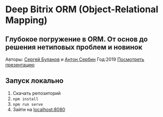 # Deep Bitrix ORM (Object-Relational Mapping)

## Глубокое погружение в ORM. От основ до решения нетиповых проблем и новинок

Авторы: [Сергей Буланов](https://gitlab.com/S_Bul) и [Антон Сербин](https://gitlab.com/antonsrbn)
Год:2019
[Посмотреть презентацию](https://webpractik.github.io/prezentation-bitrix-orm/)

## Запуск локально

1. Скачать репозиторий
2. `npm install`
3. `npm run serve`
4. Зайти на [localhost:8080](http://localhost:8080/)
